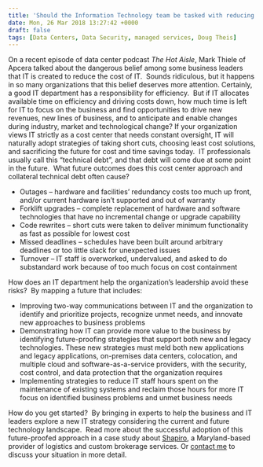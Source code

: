 ```yaml
---
title: 'Should the Information Technology team be tasked with reducing the cost of IT?'
date: Mon, 26 Mar 2018 13:27:42 +0000
draft: false
tags: [Data Centers, Data Security, managed services, Doug Theis]
---
```


On a recent episode of data center podcast _The Hot Aisle_, Mark Thiele of Apcera talked about the dangerous belief among some business leaders that IT is created to reduce the cost of IT.  Sounds ridiculous, but it happens in so many organizations that this belief deserves more attention. Certainly, a good IT department has a responsibility for efficiency.  But if IT allocates available time on efficiency and driving costs down, how much time is left for IT to focus on the business and find opportunities to drive new revenues, new lines of business, and to anticipate and enable changes during industry, market and technological change? If your organization views IT strictly as a cost center that needs constant oversight, IT will naturally adopt strategies of taking short cuts, choosing least cost solutions, and sacrificing the future for cost and time savings today.  IT professionals usually call this “technical debt”, and that debt will come due at some point in the future.  What future outcomes does this cost center approach and collateral technical debt often cause?

*   Outages – hardware and facilities’ redundancy costs too much up front, and/or current hardware isn’t supported and out of warranty
*   Forklift upgrades – complete replacement of hardware and software technologies that have no incremental change or upgrade capability
*   Code rewrites – short cuts were taken to deliver minimum functionality as fast as possible for lowest cost
*   Missed deadlines – schedules have been built around arbitrary deadlines or too little slack for unexpected issues
*   Turnover – IT staff is overworked, undervalued, and asked to do substandard work because of too much focus on cost containment

How does an IT department help the organization’s leadership avoid these risks?  By mapping a future that includes:

*   Improving two-way communications between IT and the organization to identify and prioritize projects, recognize unmet needs, and innovate new approaches to business problems
*   Demonstrating how IT can provide more value to the business by identifying future-proofing strategies that support both new and legacy technologies. These new strategies must meld both new applications and legacy applications, on-premises data centers, colocation, and multiple cloud and software-as-a-service providers, with the security, cost control, and data protection that the organization requires
*   Implementing strategies to reduce IT staff hours spent on the maintenance of existing systems and reclaim those hours for more IT focus on identified business problems and unmet business needs

How do you get started?  By bringing in experts to help the business and IT leaders explore a new IT strategy considering the current and future technology landscape.  Read more about the successful adoption of this future-proofed approach in a case study about [Shapiro](https://www.expedient.com/resources/logistics-case-study-shapiro/), a Maryland-based provider of logistics and custom brokerage services. Or [contact me](mailto:doug.theis@expedient.com) to discuss your situation in more detail.